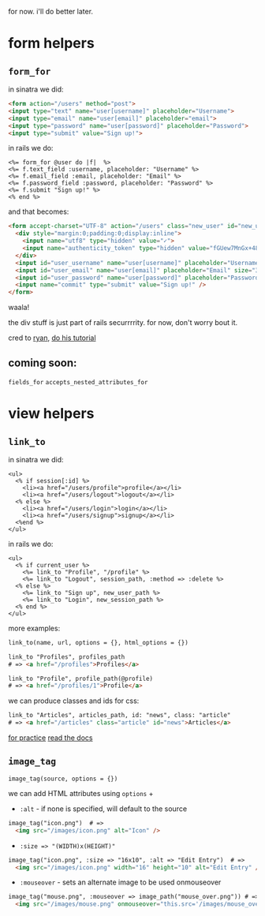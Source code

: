 for now. i'll do better later.

# form helpers

## `form_for`

in sinatra we did:
```html
<form action="/users" method="post">
<input type="text" name="user[username]" placeholder="Username">
<input type="email" name="user[email]" placeholder="email">
<input type="password" name="user[password]" placeholder="Password">
<input type="submit" value="Sign up!">
```
in rails we do:
```erb
<%= form_for @user do |f|  %>
<%= f.text_field :username, placeholder: "Username" %>
<%= f.email_field :email, placeholder: "Email" %>
<%= f.password_field :password, placeholder: "Password" %>
<%= f.submit "Sign up!" %>
<% end %>
```
and that becomes:
```html
<form accept-charset="UTF-8" action="/users" class="new_user" id="new_user" method="post" >
  <div style="margin:0;padding:0;display:inline">
    <input name="utf8" type="hidden" value="✓">
    <input name="authenticity_token" type="hidden" value="fGUew7MnGx+48gel2vjxNhqdHVUKp7q7rIMCIk+ehOw=">
  </div>
  <input id="user_username" name="user[username]" placeholder="Username" size="30" type="text" />
  <input id="user_email" name="user[email]" placeholder="Email" size="30" type="email" />
  <input id="user_password" name="user[password]" placeholder="Password" size="30" type="password" />
  <input name="commit" type="submit" value="Sign up!" />
</form>
```
waala!

the div stuff is just part of rails securrrrity. for now, don't worry bout it.

cred to [ryan](https://github.com/rguerrettaz/dev_bootcamp_phase3_prep/tree/master/overview#forms), [do his tutorial](https://github.com/rguerrettaz/dev_bootcamp_phase3_prep/tree/master/exercises#forms)

## coming soon:
`fields_for`
`accepts_nested_attributes_for`

# view helpers

## `link_to`

in sinatra we did:
```erb
<ul>
  <% if session[:id] %>
    <li><a href="/users/profile">profile</a></li>
    <li><a href="/users/logout">logout</a></li>
  <% else %>
    <li><a href="/users/login">login</a></li>
    <li><a href="/users/signup">signup</a></li>
  <%end %>
</ul>
```
in rails we do:
```erb
<ul>
  <% if current_user %>
    <%= link_to "Profile", "/profile" %>
    <%= link_to "Logout", session_path, :method => :delete %>
  <% else %>
    <%= link_to "Sign up", new_user_path %>
    <%= link_to "Login", new_session_path %>
  <% end %>
</ul>
```
more examples:

```html
link_to(name, url, options = {}, html_options = {})

link_to "Profiles", profiles_path
# => <a href="/profiles">Profiles</a>

link_to "Profile", profile_path(@profile)
# => <a href="/profiles/1">Profile</a>
```

we can produce classes and ids for css:
```html
link_to "Articles", articles_path, id: "news", class: "article"
# => <a href="/articles" class="article" id="news">Articles</a>
```

[for practice](https://github.com/rguerrettaz/dev_bootcamp_phase3_prep/tree/master/exercises#links)
[read the docs](http://api.rubyonrails.org/classes/ActionView/Helpers/UrlHelper.html#method-i-link_to)

## `image_tag`

`image_tag(source, options = {})`

we can add HTML attributes using `options` +
* `:alt` - if none is specified, will default to the source
```html
image_tag("icon.png")  # =>
  <img src="/images/icon.png" alt="Icon" />
```

* `:size => "(WIDTH)x(HEIGHT)"`
```html
image_tag("icon.png", :size => "16x10", :alt => "Edit Entry")  # =>
  <img src="/images/icon.png" width="16" height="10" alt="Edit Entry" />
```
* `:mouseover` - sets an alternate image to be used onmouseover
```html
image_tag("mouse.png", :mouseover => image_path("mouse_over.png")) # =>
  <img src="/images/mouse.png" onmouseover="this.src='/images/mouse_over.png'" onmouseout="this.src='/images/mouse.png'" alt="Mouse" />
```
